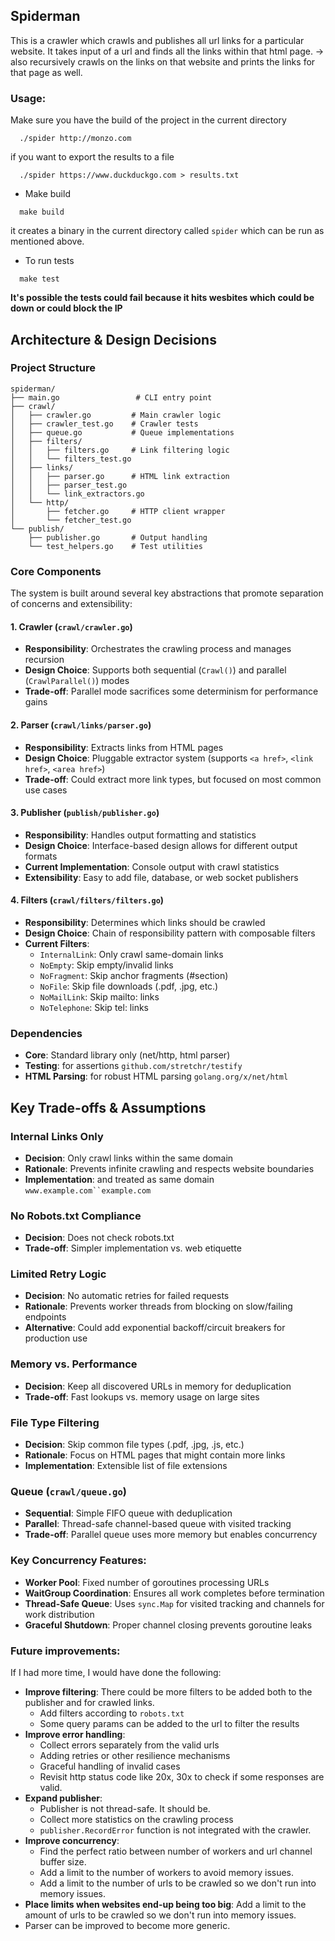 ## Spiderman

This is a crawler which crawls and publishes all url links for a particular website. 
It takes input of a url and finds all the links within that html page. -> also recursively crawls on the links on that website and prints the links for that page as well.

### Usage:

Make sure you have the build of the project in the current directory

```shell
  ./spider http://monzo.com
```

if you want to export the results to a file

```shell
  ./spider https://www.duckduckgo.com > results.txt
```

- Make build
```shell
  make build
```
it creates a binary in the current directory called `spider`
which can be run as mentioned above.

- To run tests
```shell
  make test 
```

**It's possible the tests could fail because it hits wesbites which could be down or could block the IP**

## Architecture & Design Decisions

### Project Structure
``` 
spiderman/
├── main.go                 # CLI entry point
├── crawl/
│   ├── crawler.go         # Main crawler logic
│   ├── crawler_test.go    # Crawler tests
│   ├── queue.go           # Queue implementations
│   ├── filters/
│   │   ├── filters.go     # Link filtering logic
│   │   └── filters_test.go
│   ├── links/
│   │   ├── parser.go      # HTML link extraction
│   │   ├── parser_test.go
│   │   └── link_extractors.go
│   └── http/
│       ├── fetcher.go     # HTTP client wrapper
│       └── fetcher_test.go
└── publish/
    ├── publisher.go       # Output handling
    └── test_helpers.go    # Test utilities
```

### Core Components

The system is built around several key abstractions that promote separation of concerns and extensibility:

#### 1. **Crawler** (`crawl/crawler.go`)
- **Responsibility**: Orchestrates the crawling process and manages recursion
- **Design Choice**: Supports both sequential (`Crawl()`) and parallel (`CrawlParallel()`) modes
- **Trade-off**: Parallel mode sacrifices some determinism for performance gains

#### 2. **Parser** (`crawl/links/parser.go`)
- **Responsibility**: Extracts links from HTML pages
- **Design Choice**: Pluggable extractor system (supports `<a href>`, `<link href>`, `<area href>`)
- **Trade-off**: Could extract more link types, but focused on most common use cases

#### 3. **Publisher** (`publish/publisher.go`)
- **Responsibility**: Handles output formatting and statistics
- **Design Choice**: Interface-based design allows for different output formats
- **Current Implementation**: Console output with crawl statistics
- **Extensibility**: Easy to add file, database, or web socket publishers

#### 4. **Filters** (`crawl/filters/filters.go`)
- **Responsibility**: Determines which links should be crawled
- **Design Choice**: Chain of responsibility pattern with composable filters
- **Current Filters**:
    - `InternalLink`: Only crawl same-domain links
    - `NoEmpty`: Skip empty/invalid links
    - `NoFragment`: Skip anchor fragments (#section)
    - `NoFile`: Skip file downloads (.pdf, .jpg, etc.)
    - `NoMailLink`: Skip mailto: links
    - `NoTelephone`: Skip tel: links

### Dependencies
- **Core**: Standard library only (net/http, html parser)
- **Testing**: for assertions `github.com/stretchr/testify`
- **HTML Parsing**: for robust HTML parsing `golang.org/x/net/html`


## Key Trade-offs & Assumptions
### **Internal Links Only**
- **Decision**: Only crawl links within the same domain
- **Rationale**: Prevents infinite crawling and respects website boundaries
- **Implementation**: and treated as same domain `www.example.com``example.com`

### **No Robots.txt Compliance**
- **Decision**: Does not check robots.txt
- **Trade-off**: Simpler implementation vs. web etiquette

### **Limited Retry Logic**
- **Decision**: No automatic retries for failed requests
- **Rationale**: Prevents worker threads from blocking on slow/failing endpoints
- **Alternative**: Could add exponential backoff/circuit breakers for production use

### **Memory vs. Performance**
- **Decision**: Keep all discovered URLs in memory for deduplication
- **Trade-off**: Fast lookups vs. memory usage on large sites

### **File Type Filtering**
- **Decision**: Skip common file types (.pdf, .jpg, .js, etc.)
- **Rationale**: Focus on HTML pages that might contain more links
- **Implementation**: Extensible list of file extensions

### **Queue** (`crawl/queue.go`)
- **Sequential**: Simple FIFO queue with deduplication
- **Parallel**: Thread-safe channel-based queue with visited tracking
- **Trade-off**: Parallel queue uses more memory but enables concurrency

### Key Concurrency Features:
- **Worker Pool**: Fixed number of goroutines processing URLs
- **WaitGroup Coordination**: Ensures all work completes before termination
- **Thread-Safe Queue**: Uses `sync.Map` for visited tracking and channels for work distribution
- **Graceful Shutdown**: Proper channel closing prevents goroutine leaks


### Future improvements:
If I had more time, I would have done the following:
- **Improve filtering**: There could be more filters to be added both to the publisher and for crawled links.
  - Add filters according to `robots.txt`
  - Some query params can be added to the url to filter the results
- **Improve error handling**:
  - Collect errors separately from the valid urls
  - Adding retries or other resilience mechanisms
  - Graceful handling of invalid cases
  - Revisit http status code like 20x, 30x to check if some responses are valid.
- **Expand publisher**:
    - Publisher is not thread-safe. It should be.
    - Collect more statistics on the crawling process
    - `publisher.RecordError` function is not integrated with the crawler.
- **Improve concurrency**:
  - Find the perfect ratio between number of workers and url channel buffer size.
  - Add a limit to the number of workers to avoid memory issues.
  - Add a limit to the number of urls to be crawled so we don't run into memory issues.
- **Place limits when websites end-up being too big**: Add a limit to the amount of urls to be crawled so we don't run into memory issues.
- Parser can be improved to become more generic.
